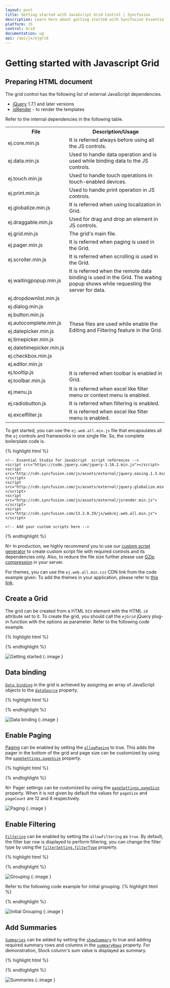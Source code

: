 ```yaml
---
layout: post
title: Getting started with JavaScript Grid Control | Syncfusion
description: Learn here about getting started with Syncfusion Essential Studio JavaScript Grid control, its elements, and more.
platform: JS
control: Grid
documentation: ug
api: /api/js/ejgrid
---
```

# Getting started with Javascript Grid

## Preparing HTML document

The grid control has the following list of external JavaScript dependencies. 

* [jQuery](https://jquery.com/) 1.7.1 and later versions
* [jsRender](https://github.com/borismoore/jsrender) - to render the templates

Refer to the internal dependencies in the following table.

<table>
<tr>
<th>
File                          </th><th>
Description/Usage</th></tr>
<tr>
<td>
ej.core.min.js</td><td>
It is referred always before using all the JS controls.</td></tr>
<tr>
<td>
ej.data.min.js</td><td>
Used to handle data operation and is used while binding data to the JS controls.</td></tr>
<tr>
<td>
ej.touch.min.js</td><td>
Used to handle touch operations in touch-enabled devices.</td></tr>
<tr>
<td>
ej.print.min.js</td><td>
Used to handle print operation in JS controls.</td></tr>
<tr>
<td>
ej.globalize.min.js</td><td>
It is referred when using localization in Grid.</td></tr>
<tr>
<td>
ej.draggable.min.js</td><td>
Used for drag and drop an element in JS controls.</td></tr>
<tr>
<td>
ej.grid.min.js</td><td>
The grid's main file.</td></tr>
<tr>
<td>
ej.pager.min.js</td><td>
It is referred when paging is used in the Grid.  </td></tr>
<tr>
<td>
ej.scroller.min.js</td><td>
It is referred when scrolling is used in the Grid.  </td></tr>
<tr>
<td>
ej.waitingpopup.min.js</td><td>
It is referred when the remote data binding is used in the Grid. The waiting popup shows while requesting the server for data.</td></tr>
<tr>
<td>
ej.dropdownlist.min.js</td><td rowspan = "8">
These files are used while enable the Editing and Filtering feature in the Grid.</td></tr>
<tr>
<td>
ej.dialog.min.js</td></tr>
<tr>
<td>
ej.button.min.js</td></tr>
<tr>
<td>
ej.autocomplete.min.js</td></tr>
<tr>
<td>
ej.datepicker.min.js</td></tr>
<tr>
<td>
ej.timepicker.min.js</td></tr>
<tr>
<td>
ej.datetimepicker.min.js</td></tr>
<tr>
<td>
ej.checkbox.min.js</td></tr>
<tr>
<td>
ej.editor.min.js</td></tr>
<tr>
<td>
ej.tooltip.js</td><td rowspan = "2">
It is referred when toolbar is enabled in Grid.</td></tr>
<tr>
<td>
ej.toolbar.min.js</td></tr>
<tr>
<td>
ej.menu.js</td><td>
It is referred when excel like filter menu or context menu is enabled.</td></tr>
<tr>
<td>
ej.radiobutton.js</td><td>
It is referred when filtering is enabled.</td></tr>
<tr>
<td>
ej.excelfilter.js</td><td>
It is referred when excel like filter menu is enabled.</td></tr>
</table>


To get started, you can use the `ej.web.all.min.js` file that encapsulates all the `ej` controls and frameworks in one single file. So, the complete boilerplate code is.

{% highlight html %}

<!DOCTYPE html>
<html>
<head>
    <meta name="viewport" content="width=device-width, initial-scale=1.0">
    <meta name="description" content="Essential Studio for JavaScript">
    <meta name="author" content="Syncfusion">
    <title></title>
    <!-- Essential Studio for JavaScript  theme reference -->
    <link rel="stylesheet" href="http://cdn.syncfusion.com/13.2.0.29/js/web/flat-azure/ej.web.all.min.css" />

    <!-- Essential Studio for JavaScript  script references -->
    <script src="https://code.jquery.com/jquery-1.10.2.min.js"></script>
    <script src="http://cdn.syncfusion.com/js/assets/external/jquery.easing.1.3.min.js"> </script>
    <script src="http://cdn.syncfusion.com/js/assets/external/jquery.globalize.min.js"></script>
    <script src="http://cdn.syncfusion.com/js/assets/external/jsrender.min.js"></script>
    <script src="http://cdn.syncfusion.com/13.2.0.29/js/web/ej.web.all.min.js"> </script>

    <!-- Add your custom scripts here -->

</head>
<body>

</body>
</html>
{% endhighlight %}



N> In production, we highly recommend you to use our [custom script generator](https://help.syncfusion.com/js/custom-script-generator)  to create custom script file with required controls and its dependencies only. Also, to reduce the file size further please use [GZip compression](https://web.dev/articles/optimizing-content-efficiency-optimize-encoding-and-transfer?hl=en) in your server.

For themes, you can use the `ej.web.all.min.css` CDN link from the code example given. To add the themes in your application, please refer to [this link](https://help.syncfusion.com/js/theming-in-essential-javascript-components).

## Create a Grid

The grid can be created from a HTML `DIV` element with the HTML `id` attribute set to it. To create the grid, you should call the `ejGrid` jQuery plug-in function with the options as parameter. Refer to the following code example.

{% highlight html %}

<div id='Grid'></div>

<script>

    $(function () {
        $('#Grid').ejGrid({
            dataSource: shipDetails
        });
    });

    var shipDetails = [
          { Name: 'Hanari Carnes', City: 'Brazil' },
          { Name: 'Split Rail Beer & Ale', City: 'USA' },
          { Name: 'Ricardo Adocicados', City: 'Brazil' }
    ];

</script>


{% endhighlight %}


![Getting started](Getting-started_images/Getting-started_img1.png)
{:.image }


## Data binding

[`Data binding`](https://help.syncfusion.com/js/grid/data-binding) in the grid is achieved by assigning an array of JavaScript objects to the [`dataSource`](https://help.syncfusion.com/api/js/ejgrid#members:columns-datasource) property.

{% highlight html %}

<div id="Grid"></div>
<script type="text/javascript">
    $(function () {// Document is ready.
        $("#Grid").ejGrid({
        //The datasource "window.gridData" is referred from 'http://js.syncfusion.com/demos/web/scripts/jsondata.min.js'
		dataSource : window.gridData,
		columns : ["OrderID", "EmployeeID", "CustomerID", "ShipCountry", "Freight"]
        });
    });
</script>

{% endhighlight %}

![Data binding](Getting-started_images/Getting-started_img2.png)
{:.image }



## Enable Paging

[Paging](https://help.syncfusion.com/js/grid/paging) can be enabled by setting the [`allowPaging`](https://help.syncfusion.com/api/js/ejgrid#members:allowpaging) to true.  This adds the pager in the bottom of the grid and page size can be customized by using the [`pageSettings.pageSize`](https://help.syncfusion.com/api/js/ejgrid#members:pagesettings-pagesize) property.

{% highlight html %}

<div id="Grid"></div>
<script type="text/javascript">
   $(function () {
        $("#Grid").ejGrid({
            //The datasource "window.gridData" is referred from 'http://js.syncfusion.com/demos/web/scripts/jsondata.min.js'
            dataSource: window.gridData,
            allowPaging: true,
            pageSettings: { pageSize: 8 },
            columns : ["OrderID", "EmployeeID", "CustomerID", "ShipCountry", "Freight"]
       });
   });
</script>
{% endhighlight %}

N> Pager settings can be customized by using the [`pageSettings.pageSize`](https://help.syncfusion.com/api/js/ejgrid#members:pagesettings-pagesize) property. When it is not given by default the values for `pageSize` and `pageCount` are 12 and 8 respectively.


![Paging](Getting-started_images/Getting-started_img3.png)
{:.image }


## Enable Filtering

[`Filtering`](/js/grid/filter) can be enabled by setting the `allowFiltering` as `true`. By default, the filter bar row is displayed to perform filtering, you can change the filter type by using the [`filterSetting.filterType`](https://help.syncfusion.com/api/js/ejgrid#members:filtersettings) property.

{% highlight html %}

<div id="Grid"></div>
<script type="text/javascript">
    
    $(function () {
        //The datasource "window.gridData" is referred from 'http://js.syncfusion.com/demos/web/scripts/jsondata.min.js'
        $("#Grid").ejGrid({
             dataSource: window.gridData,
             allowPaging: true,
             pageSettings: { pageSize: 8 },
             allowFiltering: true,
             columns : ["OrderID", "EmployeeID", "CustomerID", "ShipCountry", "Freight"]
         });
    });
    </script>
{% endhighlight %}

![Filtering](Getting-started_images/Getting-started_img4.png)
{:.image }


## Enable Grouping

[`Grouping`](/js/grid/grouping) can be enabled by setting the [`allowGrouping`](https://help.syncfusion.com/api/js/ejgrid#members:allowgrouping) to `true`.  Columns can be grouped dynamically by drag and drop the grid column header to the group drop area. The initial grouping can be done by adding required column names in the [`groupSettings.groupedColumns`](https://help.syncfusion.com/api/js/ejgrid#members:groupsettings-groupedcolumns) property. 
{% highlight html %}

<div id="Grid"></div>

<script type="text/javascript">
    $(function () {
        //The datasource "window.gridData" is referred from 'http://js.syncfusion.com/demos/web/scripts/jsondata.min.js'
        $("#Grid").ejGrid({
            dataSource: window.gridData,
            allowPaging: true,
            pageSettings: { pageSize: 8 },
            allowGrouping: true,
            columns : ["OrderID", "EmployeeID", "CustomerID", "ShipCountry", "Freight"]
        });
    });
</script>
{% endhighlight %}

![Grouping](Getting-started_images/Getting-started_img5.png)
{:.image }


Refer to the following code example for initial grouping.
{% highlight html %}

<div id="Grid"></div>
<script type="text/javascript">
    
    $(function () {
        $("#Grid").ejGrid({
            //The datasource "window.gridData" is referred from 'http://js.syncfusion.com/demos/web/scripts/jsondata.min.js'
            dataSource: window.gridData,
            allowPaging: true,
            pageSettings: { pageSize: 8 },
            allowGrouping: true,
            groupSettings: { groupedColumns: ["ShipCountry", "CustomerID"] },
            columns : ["OrderID", "EmployeeID", "CustomerID", "ShipCountry", "Freight"]
         });
    });

</script>
{% endhighlight %}

![Initial Grouping](Getting-started_images/Getting-started_img6.png)
{:.image }


## Add Summaries

[`Summaries`](https://help.syncfusion.com/js/grid/summary) can be added by setting the [`showSummary`](https://help.syncfusion.com/api/js/ejgrid#members:showsummary) to true and adding required summary rows and columns in the [`summaryRows`](https://help.syncfusion.com/api/js/ejgrid#members:summaryrows) property. For demonstration, Stock column's sum value is displayed as summary.

{% highlight html %}

<div id="Grid"></div>
<script type="text/javascript">
    $(function () {
        $("#Grid").ejGrid({
            //The datasource "window.gridData" is referred from 'http://js.syncfusion.com/demos/web/scripts/jsondata.min.js'
            dataSource: window.gridData,
            allowPaging: true,
            pageSettings: { pageSize: 8 },
            allowGrouping: true,
            groupSettings: { groupedColumns: ["CustomerID"] },
            showSummary: true,
            summaryRows: [
                {
                  	title: "Sum",
                  	summaryColumns: [
                    { summaryType: ej.Grid.SummaryType.Sum, displayColumn: "Freight", dataMember: "Freight" }
              	  ]
              }
           ],
           columns : ["OrderID", "EmployeeID", "CustomerID", "ShipCountry", "Freight"]
        });
    })

</script>
{% endhighlight %}

![Summaries](Getting-started_images/Getting-started_img7.png)
{:.image }




